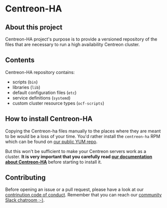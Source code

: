# Centreon-HA

## About this project

Centreon-HA project's purpose is to provide a versioned repository of the files that are necessary to run a high availability Centreon cluster.

## Contents

Centreon-HA repository contains:

* scripts (`bin`)
* libraries (`lib`)
* default configuration files (`etc`)
* service definitions (`systemd`)
* custom cluster resource types (`ocf-scripts`)

## How to install Centreon-HA

Copying the Centreon-ha files manually to the places where they are meant to be would be a loss of your time. You'd rather install the `centreon-ha` RPM which can be found on [our public YUM repo](http://yum.centreon.com/standard/20.04/el7/stable/noarch/RPMS/).

But this won't be sufficient to make your Centreon servers work as a cluster. **It is very important that you carefully read [our documentation about Centreon-HA](https://docs.centreon.com/current/en/administration/centreon-ha/architectures.html)** before starting to install it.

## Contributing

Before opening an issue or a pull request, please have a look at our [contrinution code of conduct](https://github.com/centreon/centreon/blob/master/CONTRIBUTING.md). Remember that you can reach our [community Slack chatroom ;-)](https://centreon.github.io/register-slack/).

